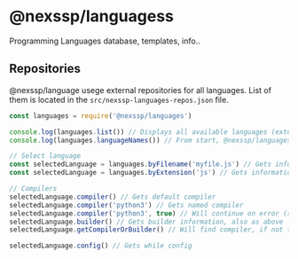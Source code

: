 # @nexssp/languagess

Programming Languages database, templates, info..

## Repositories

@nexssp/language usege external repositories for all languages. List of them is located in the `src/nexssp-languages-repos.json` file.

```js
const languages = require('@nexssp/languages')

console.log(languages.list()) // Displays all available languages (extensions and repositories associated)
console.log(languages.languageNames()) // From start, @nexssp/languages has no languages installed. They are installed on demand, so here you will have a lit of installed languages.

// Select language
const selectedLanguage = languages.byFilename('myfile.js') // Gets information by Extension
const selectedLanguage = languages.byExtension('js') // Gets information by Extension

// Compilers
selectedLanguage.compiler() // Gets default compiler
selectedLanguage.compiler('python3') // Gets named compiler
selectedLanguage.compiler('python3', true) // Will continue on error (second parameter true)
selectedLanguage.builder() // Gets builder information, also as above
selectedLanguage.getCompilerOrBuilder() // Will find compiler, if not there will find builder

selectedLanguage.config() // Gets while config
```
